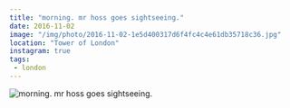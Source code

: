 ```yaml
---
title: "morning. mr hoss goes sightseeing."
date: 2016-11-02
image: "/img/photo/2016-11-02-1e5d400317d6f4fc4c4e61db35718c36.jpg"
location: "Tower of London"
instagram: true
tags:
 - london
---
```


![morning. mr hoss goes sightseeing.](/img/photo/2016-11-02-1e5d400317d6f4fc4c4e61db35718c36.jpg)
